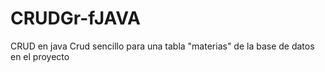 # CRUDGr-fJAVA
CRUD en java
Crud sencillo para una tabla "materias" de la base de datos en el proyecto
